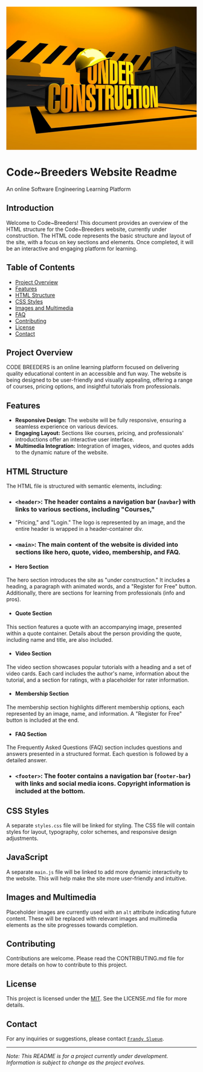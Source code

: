 
![HTML Advance](images/under-construction.webp)

# Code~Breeders Website Readme
An online Software Engineering Learning Platform

## Introduction
Welcome to Code~Breeders! This document provides an overview of the HTML structure for the Code~Breeders website, 
currently under construction. The HTML code represents the basic structure and layout of the site, with a focus on key sections and elements.
Once completed, it will be an interactive and engaging platform for learning.

## Table of Contents
- [Project Overview](#project-overview)
- [Features](#features)
- [HTML Structure](#html-structure)
- [CSS Styles](#css-styles)
- [Images and Multimedia](#images-and-multimedia)
- [FAQ](#faq)
- [Contributing](#contributing)
- [License](#license)
- [Contact](#contact)

## Project Overview
CODE BREEDERS is an online learning platform focused on delivering quality educational content in an accessible and fun way.
The website is being designed to be user-friendly and visually appealing, offering a range of courses,
pricing options, and insightful tutorials from professionals.

## Features
- **Responsive Design:** The website will be fully responsive, ensuring a seamless experience on various devices.
- **Engaging Layout:** Sections like courses, pricing, and professionals' introductions offer an interactive user interface.
- **Multimedia Integration:** Integration of images, videos, and quotes adds to the dynamic nature of the website.

## HTML Structure
The HTML file is structured with semantic elements, including:
- ### `<header>`: The header contains a navigation bar (`navbar`) with links to various sections, including "Courses,"
- "Pricing," and "Login." The logo is represented by an image, and the entire header is wrapped in a header-container div.
- ### `<main>`: The main content of the website is divided into sections like hero, quote, video, membership, and FAQ.

- #### Hero Section
The hero section introduces the site as "under construction." It includes a heading, a paragraph with animated words, and a
"Register for Free" button. Additionally, there are sections for learning from professionals (info and pros).

- #### Quote Section
This section features a quote with an accompanying image, presented within a quote container.
Details about the person providing the quote, including name and title, are also included.

- #### Video Section
The video section showcases popular tutorials with a heading and a set of video cards.
Each card includes the author's name, information about the tutorial, and a section for ratings, with a placeholder for rater information.

- #### Membership Section
The membership section highlights different membership options, each represented by an image, name,
and information. A "Register for Free" button is included at the end.

- #### FAQ Section
The Frequently Asked Questions (FAQ) section includes questions and answers presented in a structured format. Each question is followed by a detailed answer.

- ### `<footer>`: The footer contains a navigation bar (`footer-bar`) with links and social media icons. Copyright information is included at the bottom.

## CSS Styles
A separate `styles.css` file will be linked for styling. The CSS file will contain styles for layout, typography, color schemes, and responsive design adjustments.

## JavaScript
A separate `main.js` file will be linked to add more dynamic interactivity to the website.
This will help make the site more user-friendly and intuitive.

## Images and Multimedia
Placeholder images are currently used with an `alt` attribute indicating future content.
These will be replaced with relevant images and multimedia elements as the site progresses towards completion.

## Contributing
Contributions are welcome. Please read the CONTRIBUTING.md file for more details on how to contribute to this project.

## License
This project is licensed under the [MIT](https://github.com/Frandy4ever/atlas-web-development/blob/workBranch/LICENSE). See the LICENSE.md file for more details.

## Contact
For any inquiries or suggestions, please contact [`Frandy Slueue`](https://github.com/Frandy4ever/atlas-web-development/blob/workBranch/AUTHORS).

---

*Note: This README is for a project currently under development. Information is subject to change as the project evolves.*
